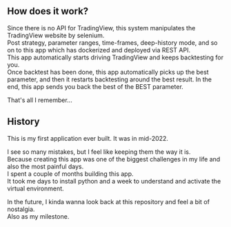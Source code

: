 ## How does it work?  
  
Since there is no API for TradingView, this system manipulates the TradingView website by selenium.  
Post strategy, parameter ranges, time-frames, deep-history mode, and so on to this app which has dockerized and deployed via REST API.  
This app automatically starts driving TradingView and keeps backtesting for you.  
Once backtest has been done, this app automatically picks up the best parameter, and then it restarts backtesting around the best result. 
In the end, this app sends you back the best of the BEST parameter.  
   
That's all I remember...  
  
## History  
  
This is my first application ever built. It was in mid-2022.    
    
I see so many mistakes, but I feel like keeping them the way it is.   
Because creating this app was one of the biggest challenges in my life and also the most painful days.  
I spent a couple of months building this app.   
It took me days to install python and a week to understand and activate the virtual environment.   
    
In the future, I kinda wanna look back at this repository and feel a bit of nostalgia.   
Also as my milestone.  